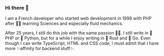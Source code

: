 ### Hi there 👋

I am a French developer who started web development in 1998 with PHP after :man_scientist: learning Sciences and especially fluid mechanics.

After 25 years, I still do this job with the same passion :technologist:. I still write in :elephant: PHP or :snake: Python, but for a while I enjoy writing in :crab: Rust and 🦫 Go. 
Even though I can write TypeScript, HTML and CSS code, I must admit that I have more ✨affinity for backend stuff✨.

<!--
**FabienD/FabienD** is a ✨ _special_ ✨ repository because its `README.md` (this file) appears on your GitHub profile.

Here are some ideas to get you started:

- 🔭 I’m currently working on ...
- 🌱 I’m currently learning ...
- 👯 I’m looking to collaborate on ...
- 🤔 I’m looking for help with ...
- 💬 Ask me about ...
- 📫 How to reach me: ...
- 😄 Pronouns: ...
- ⚡ Fun fact: ...
-->
